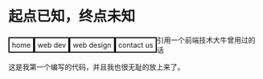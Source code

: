 <html>
<head>
<title>my first code
</title>
<meta http-equiv="content-type" content="text/html charset=utf-8"/>
<style type="text/css">
.class{
       font-family:楷体;
       font-size:20px;
       font-color:pink;
       }
.corner{
         border:2px solid #000;
         margin-top:5px;
         margin-bottom:5px;
         padding:5px;
         text-decoration:none;
         float:left;
         }
</style>
</head>
<body>
<h1>起点已知，终点未知</h1>
<div class="menu">
   <a href="#"><span class="corner">home</span></a>
   <a href="#"><span class="corner">web dev</span></a>
   <a href="#"><span class="corner">web design</span></a>
   <a href="#"><span class="corner">contact us</span></a>
</div>
<p>引用一个前端技术大牛曾用过的话</p>
<p1>这是我第一个编写的代码，并且我也很无耻的放上来了。</p1>
</body>
</html>
